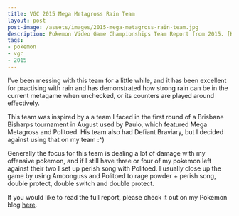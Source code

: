```yaml
---
title: VGC 2015 Mega Metagross Rain Team
layout: post
post-image: /assets/images/2015-mega-metagross-rain-team.jpg
description: Pokemon Video Game Championships Team Report from 2015. [Hatenablog Link]
tags:
- pokemon
- vgc
- 2015
---
```


I've been messing with this team for a little while, and it has been excellent for practising with rain and has demonstrated how strong rain can be in the current metagame when unchecked, or its counters are played around effectively. 

This team was inspired by a a team I faced in the first round of a Brisbane Bisharps tournament in August used by Paulo, which featured Mega Metagross and Politoed. His team also had Defiant Braviary, but I decided against using that on my team :^)

Generally the focus for this team is dealing a lot of damage with my offensive pokemon, and if I still have three or four of my pokemon left against their two I set up perish song with Politoed. I usually close up the game by using Amoonguss and Politoed to rage powder + perish song, double protect, double switch and double protect.

If you would like to read the full report, please check it out on my Pokemon blog [here](http://sir-scrubbington.hatenablog.com/entry/2015/10/11/223920).